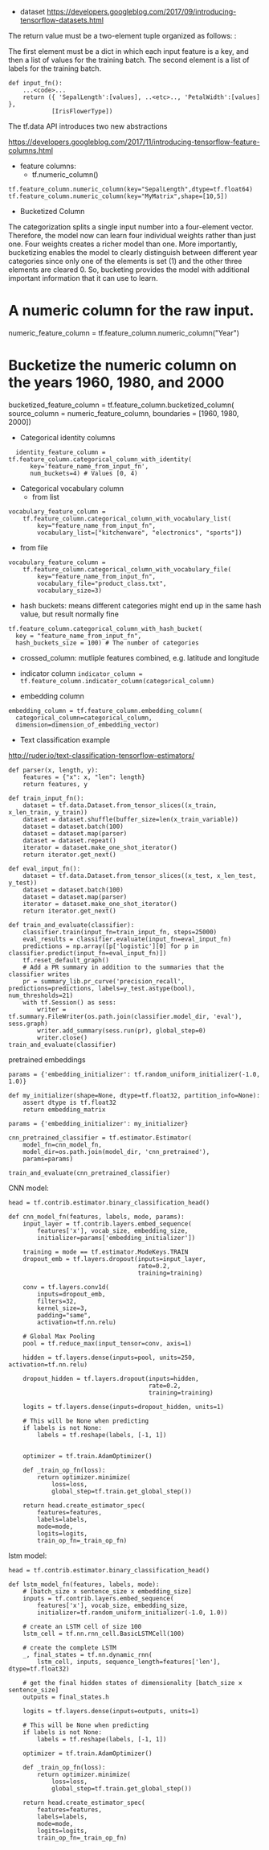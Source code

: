 * dataset
https://developers.googleblog.com/2017/09/introducing-tensorflow-datasets.html

The return value must be a two-element tuple organized as follows: :

The first element must be a dict in which each input feature is a key, and then a list of values for the training batch.
The second element is a list of labels for the training batch.

```
def input_fn():
    ...<code>...
    return ({ 'SepalLength':[values], ..<etc>.., 'PetalWidth':[values] },
            [IrisFlowerType])
```

The tf.data API introduces two new abstractions

https://developers.googleblog.com/2017/11/introducing-tensorflow-feature-columns.html

* feature columns:
  - tf.numeric_column()

```
tf.feature_column.numeric_column(key="SepalLength",dtype=tf.float64)
tf.feature_column.numeric_column(key="MyMatrix",shape=[10,5])
```

  - Bucketized Column

The categorization splits a single input number into a four-element vector. Therefore, the model now can learn four individual weights rather than just one. Four weights creates a richer model than one. More importantly, bucketizing enables the model to clearly distinguish between different year categories since only one of the elements is set (1) and the other three elements are cleared 0. So, bucketing provides the model with additional important information that it can use to learn.

# A numeric column for the raw input.
numeric_feature_column = tf.feature_column.numeric_column("Year")

# Bucketize the numeric column on the years 1960, 1980, and 2000
bucketized_feature_column = tf.feature_column.bucketized_column(
    source_column = numeric_feature_column,
    boundaries = [1960, 1980, 2000])

  - Categorical identity columns
```
  identity_feature_column = tf.feature_column.categorical_column_with_identity(
      key='feature_name_from_input_fn',
      num_buckets=4) # Values [0, 4)
```

  - Categorical vocabulary column
    - from list
```
vocabulary_feature_column =
    tf.feature_column.categorical_column_with_vocabulary_list(
        key="feature_name_from_input_fn",
        vocabulary_list=["kitchenware", "electronics", "sports"])
```

  - from file

```
vocabulary_feature_column =
    tf.feature_column.categorical_column_with_vocabulary_file(
        key="feature_name_from_input_fn",
        vocabulary_file="product_class.txt",
        vocabulary_size=3)
```
- hash buckets: means different categories might end up in the same hash value, but result normally fine

```
tf.feature_column.categorical_column_with_hash_bucket(
  key = "feature_name_from_input_fn",
  hash_buckets_size = 100) # The number of categories
```

- crossed_column: mutliple features combined, e.g. latitude and longitude

- indicator column
`indicator_column = tf.feature_column.indicator_column(categorical_column)`


- embedding column  
```
embedding_column = tf.feature_column.embedding_column(
  categorical_column=categorical_column,
  dimension=dimension_of_embedding_vector)
```


* Text classification example

http://ruder.io/text-classification-tensorflow-estimators/

```
def parser(x, length, y):
    features = {"x": x, "len": length}
    return features, y

def train_input_fn():
    dataset = tf.data.Dataset.from_tensor_slices((x_train, x_len_train, y_train))
    dataset = dataset.shuffle(buffer_size=len(x_train_variable))
    dataset = dataset.batch(100)
    dataset = dataset.map(parser)
    dataset = dataset.repeat()
    iterator = dataset.make_one_shot_iterator()
    return iterator.get_next()

def eval_input_fn():
    dataset = tf.data.Dataset.from_tensor_slices((x_test, x_len_test, y_test))
    dataset = dataset.batch(100)
    dataset = dataset.map(parser)
    iterator = dataset.make_one_shot_iterator()
    return iterator.get_next()

def train_and_evaluate(classifier):
    classifier.train(input_fn=train_input_fn, steps=25000)
    eval_results = classifier.evaluate(input_fn=eval_input_fn)
    predictions = np.array([p['logistic'][0] for p in classifier.predict(input_fn=eval_input_fn)])
    tf.reset_default_graph()
    # Add a PR summary in addition to the summaries that the classifier writes
    pr = summary_lib.pr_curve('precision_recall', predictions=predictions, labels=y_test.astype(bool), num_thresholds=21)
    with tf.Session() as sess:
        writer = tf.summary.FileWriter(os.path.join(classifier.model_dir, 'eval'), sess.graph)
        writer.add_summary(sess.run(pr), global_step=0)
        writer.close()
train_and_evaluate(classifier)
```

pretrained embeddings
```
params = {'embedding_initializer': tf.random_uniform_initializer(-1.0, 1.0)}

def my_initializer(shape=None, dtype=tf.float32, partition_info=None):
    assert dtype is tf.float32
    return embedding_matrix

params = {'embedding_initializer': my_initializer}

cnn_pretrained_classifier = tf.estimator.Estimator(
    model_fn=cnn_model_fn,
    model_dir=os.path.join(model_dir, 'cnn_pretrained'),
    params=params)

train_and_evaluate(cnn_pretrained_classifier)
```

CNN model:
```
head = tf.contrib.estimator.binary_classification_head()

def cnn_model_fn(features, labels, mode, params):    
    input_layer = tf.contrib.layers.embed_sequence(
        features['x'], vocab_size, embedding_size,
        initializer=params['embedding_initializer'])

    training = mode == tf.estimator.ModeKeys.TRAIN
    dropout_emb = tf.layers.dropout(inputs=input_layer,
                                    rate=0.2,
                                    training=training)

    conv = tf.layers.conv1d(
        inputs=dropout_emb,
        filters=32,
        kernel_size=3,
        padding="same",
        activation=tf.nn.relu)

    # Global Max Pooling
    pool = tf.reduce_max(input_tensor=conv, axis=1)

    hidden = tf.layers.dense(inputs=pool, units=250, activation=tf.nn.relu)

    dropout_hidden = tf.layers.dropout(inputs=hidden,
                                       rate=0.2,
                                       training=training)

    logits = tf.layers.dense(inputs=dropout_hidden, units=1)

    # This will be None when predicting
    if labels is not None:
        labels = tf.reshape(labels, [-1, 1])


    optimizer = tf.train.AdamOptimizer()

    def _train_op_fn(loss):
        return optimizer.minimize(
            loss=loss,
            global_step=tf.train.get_global_step())

    return head.create_estimator_spec(
        features=features,
        labels=labels,
        mode=mode,
        logits=logits,
        train_op_fn=_train_op_fn)
```

lstm model:
```
head = tf.contrib.estimator.binary_classification_head()

def lstm_model_fn(features, labels, mode):    
    # [batch_size x sentence_size x embedding_size]
    inputs = tf.contrib.layers.embed_sequence(
        features['x'], vocab_size, embedding_size,
        initializer=tf.random_uniform_initializer(-1.0, 1.0))

    # create an LSTM cell of size 100
    lstm_cell = tf.nn.rnn_cell.BasicLSTMCell(100)

    # create the complete LSTM
    _, final_states = tf.nn.dynamic_rnn(
        lstm_cell, inputs, sequence_length=features['len'], dtype=tf.float32)

    # get the final hidden states of dimensionality [batch_size x sentence_size]
    outputs = final_states.h

    logits = tf.layers.dense(inputs=outputs, units=1)

    # This will be None when predicting
    if labels is not None:
        labels = tf.reshape(labels, [-1, 1])

    optimizer = tf.train.AdamOptimizer()

    def _train_op_fn(loss):
        return optimizer.minimize(
            loss=loss,
            global_step=tf.train.get_global_step())

    return head.create_estimator_spec(
        features=features,
        labels=labels,
        mode=mode,
        logits=logits,
        train_op_fn=_train_op_fn)
```
